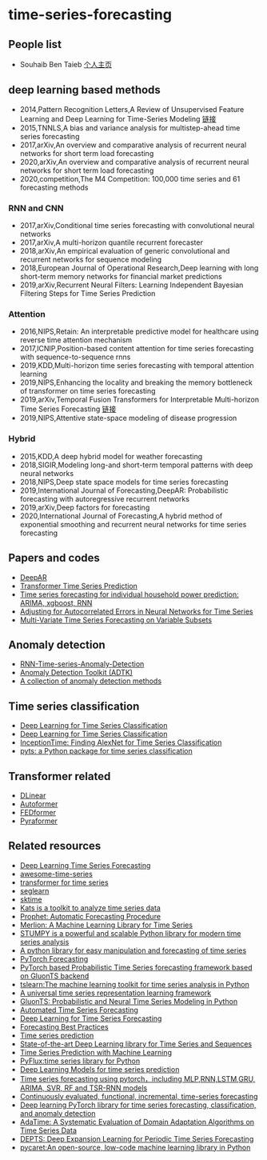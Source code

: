 # time-series-forecasting

## People list

* Souhaib Ben Taieb [个人主页](https://souhaib-bentaieb.com/)

## deep learning based methods
* 2014,Pattern Recognition Letters,A Review of Unsupervised Feature Learning and Deep Learning for Time-Series Modeling [链接](https://blog.csdn.net/weixin_40818267/article/details/102469100)
* 2015,TNNLS,A bias and variance analysis for multistep-ahead time series forecasting
* 2017,arXiv,An overview and comparative analysis of recurrent neural networks for short term load forecasting
* 2020,arXiv,An overview and comparative analysis of recurrent neural networks for short term load forecasting
* 2020,competition,The M4 Competition: 100,000 time series and 61 forecasting methods

### RNN and CNN
* 2017,arXiv,Conditional time series forecasting with convolutional neural networks
* 2017,arXiv,A multi-horizon quantile recurrent forecaster
* 2018,arXiv,An empirical evaluation of generic convolutional and recurrent networks for sequence modeling
* 2018,European Journal of Operational Research,Deep learning with long short-term memory networks for financial market predictions
* 2019,arXiv,Recurrent Neural Filters: Learning Independent Bayesian Filtering Steps for Time Series Prediction

### Attention
* 2016,NIPS,Retain: An interpretable predictive model for healthcare using reverse time attention mechanism
* 2017,ICNIP,Position-based content attention for time series forecasting with sequence-to-sequence rnns
* 2019,KDD,Multi-horizon time series forecasting with temporal attention learning
* 2019,NIPS,Enhancing the locality and breaking the memory bottleneck of transformer on time series forecasting
* 2019,arXiv,Temporal Fusion Transformers for Interpretable Multi-horizon Time Series Forecasting [链接](https://github.com/google-research/google-research/tree/master/tft)
* 2019,NIPS,Attentive state-space modeling of disease progression

### Hybrid
* 2015,KDD,A deep hybrid model for weather forecasting
* 2018,SIGIR,Modeling long-and short-term temporal patterns with deep neural networks
* 2018,NIPS,Deep state space models for time series forecasting
* 2019,International Journal of Forecasting,DeepAR: Probabilistic forecasting with autoregressive recurrent networks
* 2019,arXiv,Deep factors for forecasting
* 2020,International Journal of Forecasting,A hybrid method of exponential smoothing and recurrent neural networks for time series forecasting

## Papers and codes
* [DeepAR](https://github.com/zhykoties/TimeSeries)
* [Transformer Time Series Prediction](https://github.com/oliverguhr/transformer-time-series-prediction)
* [Time series forecasting for individual household power prediction: ARIMA, xgboost, RNN](https://github.com/Jenniferz28/Time-Series-ARIMA-XGBOOST-RNN)
* [Adjusting for Autocorrelated Errors in Neural Networks for Time Series](https://github.com/Daikon-Sun/AdjustAutocorrelation)
* [Multi-Variate Time Series Forecasting on Variable Subsets](https://github.com/google/vsf-time-series)

## Anomaly detection
* [RNN-Time-series-Anomaly-Detection](https://github.com/chickenbestlover/RNN-Time-series-Anomaly-Detection)
* [Anomaly Detection Toolkit (ADTK)](https://github.com/arundo/adtk)
* [A collection of anomaly detection methods](https://github.com/shubhomoydas/ad_examples)

## Time series classification
* [Deep Learning for Time Series Classification](https://github.com/cauchyturing/UCR_Time_Series_Classification_Deep_Learning_Baseline)
* [Deep Learning for Time Series Classification](https://github.com/hfawaz/dl-4-tsc)
* [InceptionTime: Finding AlexNet for Time Series Classification](https://github.com/hfawaz/InceptionTime)
* [pyts: a Python package for time series classification](https://github.com/johannfaouzi/pyts)


## Transformer related
* [DLinear](https://github.com/cure-lab/DLinear)
* [Autoformer](https://github.com/thuml/Autoformer)
* [FEDformer](https://github.com/MAZiqing/FEDformer)
* [Pyraformer ](https://github.com/alipay/Pyraformer)

## Related resources
* [Deep Learning Time Series Forecasting](https://github.com/Alro10/deep-learning-time-series)
* [awesome-time-series](https://github.com/cuge1995/awesome-time-series)
* [transformer for time series](https://github.com/maxjcohen/transformer)
* [seglearn](https://dmbee.github.io/seglearn/)
* [sktime](https://github.com/alan-turing-institute/sktime)
* [Kats is a toolkit to analyze time series data](https://github.com/facebookresearch/Kats)
* [Prophet: Automatic Forecasting Procedure](https://github.com/facebook/prophet)
* [Merlion: A Machine Learning Library for Time Series](https://github.com/salesforce/Merlion)
* [STUMPY is a powerful and scalable Python library for modern time series analysis](https://github.com/TDAmeritrade/stumpy)
* [A python library for easy manipulation and forecasting of time series](https://github.com/unit8co/darts)
* [PyTorch Forecasting](https://github.com/jdb78/pytorch-forecasting)
* [PyTorch based Probabilistic Time Series forecasting framework based on GluonTS backend](https://github.com/zalandoresearch/pytorch-ts)
* [tslearn:The machine learning toolkit for time series analysis in Python](https://github.com/tslearn-team/tslearn)
* [A universal time series representation learning framework](https://github.com/yuezhihan/ts2vec)
* [GluonTS: Probabilistic and Neural Time Series Modeling in Python](https://github.com/awslabs/gluon-ts)
* [Automated Time Series Forecasting](https://github.com/winedarksea/AutoTS)
* [Deep Learning for Time Series Forecasting](https://github.com/Azure/DeepLearningForTimeSeriesForecasting)
* [Forecasting Best Practices](https://github.com/microsoft/forecasting)
* [Time series prediction](https://github.com/LongxingTan/Time-series-prediction)
* [State-of-the-art Deep Learning library for Time Series and Sequences](https://github.com/timeseriesAI/tsai)
* [Time Series Prediction with Machine Learning](https://github.com/maxim5/time-series-machine-learning)
* [PyFlux:time series library for Python](https://github.com/RJT1990/pyflux)
* [Deep Learning Models for time series prediction](https://github.com/EvilPsyCHo/Deep-Time-Series-Prediction)
* [Time series forecasting using pytorch，including MLP,RNN,LSTM,GRU, ARIMA, SVR, RF and TSR-RNN models](https://github.com/zhangxu0307/time_series_forecasting_pytorch)
* [Continuously evaluated, functional, incremental, time-series forecasting](https://github.com/microprediction/timemachines)
* [Deep learning PyTorch library for time series forecasting, classification, and anomaly detection](https://github.com/AIStream-Peelout/flow-forecast)
* [AdaTime: A Systematic Evaluation of Domain Adaptation Algorithms on Time Series Data](https://github.com/emadeldeen24/AdaTime)
* [DEPTS: Deep Expansion Learning for Periodic Time Series Forecasting](https://github.com/weifantt/DEPTS)
* [pycaret:An open-source, low-code machine learning library in Python](https://github.com/pycaret/pycaret)
